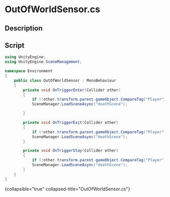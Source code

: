 # OutOfWorldSensor.cs
<show-structure depth="2" />

## Description

## Script
```C#
using UnityEngine;
using UnityEngine.SceneManagement;

namespace Environment
{
    public class OutOfWorldSensor : MonoBehaviour
    {
        private void OnTriggerEnter(Collider other)
        {
            if (!other.transform.parent.gameObject.CompareTag("Player")) return;
            SceneManager.LoadSceneAsync("deathScene");

        }

        private void OnTriggerExit(Collider other)
        {
            if (!other.transform.parent.gameObject.CompareTag("Player")) return;
            SceneManager.LoadSceneAsync("deathScene");
        }

        private void OnTriggerStay(Collider other)
        {
            if (!other.transform.parent.gameObject.CompareTag("Player")) return;
            SceneManager.LoadSceneAsync("deathScene");
        }
    }
}
```
{collapsible="true" collapsed-title="OutOfWorldSensor.cs"}